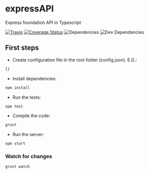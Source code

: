 # expressAPI
Express foundation API in Typescript

[![Travis](https://travis-ci.org/chrissmejia/expressAPI.svg?branch=master)](https://travis-ci.org/chrissmejia/expressAPI)
[![Coverage Status](https://coveralls.io/repos/github/chrissmejia/expressAPI/badge.svg)](https://coveralls.io/github/chrissmejia/expressAPI)
![Dependencies](https://david-dm.org/chrissmejia/expressAPI.svg)
![Dev Dependencies](https://david-dm.org/chrissmejia/expressAPI/dev-status.svg)

## First steps
* Create configuration file in the root folder (config.json). E.G.:

```json
{}
```

* Install dependencies:

```bash
npm install
```

* Run the tests:

```bash
npm test
```

* Compile the code:

```bash
grunt
```

* Run the server:

```bash
npm start
```

### Watch for changes

```bash
grunt watch
```
